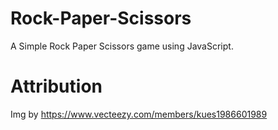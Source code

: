 # Rock-Paper-Scissors
A Simple Rock Paper Scissors game using JavaScript.

# Attribution
Img by https://www.vecteezy.com/members/kues1986601989
